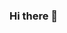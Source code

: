 ### Hi there 👋

<!--
**ryanbhaskara/ryanbhaskara** is a ✨ _special_ ✨ repository because its `README.md` (this file) appears on your GitHub profile.

Here are some ideas to get you started:

- 🔭 I'm interested in energy, data, and ML
- 🌱 I’m currently learning studying MSc Energy Systems and Data Analytics at UCL
- 📫 How to reach me: [LinkedIn](https://www.linkedin.com/in/ryan-wiratama-bhaskara/)
-->
